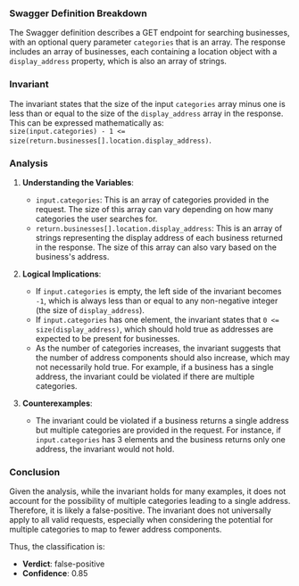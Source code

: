 ### Swagger Definition Breakdown
The Swagger definition describes a GET endpoint for searching businesses, with an optional query parameter `categories` that is an array. The response includes an array of businesses, each containing a location object with a `display_address` property, which is also an array of strings.

### Invariant
The invariant states that the size of the input `categories` array minus one is less than or equal to the size of the `display_address` array in the response. This can be expressed mathematically as:  
`size(input.categories) - 1 <= size(return.businesses[].location.display_address)`.

### Analysis
1. **Understanding the Variables**:  
   - `input.categories`: This is an array of categories provided in the request. The size of this array can vary depending on how many categories the user searches for.
   - `return.businesses[].location.display_address`: This is an array of strings representing the display address of each business returned in the response. The size of this array can also vary based on the business's address.

2. **Logical Implications**:  
   - If `input.categories` is empty, the left side of the invariant becomes `-1`, which is always less than or equal to any non-negative integer (the size of `display_address`).  
   - If `input.categories` has one element, the invariant states that `0 <= size(display_address)`, which should hold true as addresses are expected to be present for businesses.
   - As the number of categories increases, the invariant suggests that the number of address components should also increase, which may not necessarily hold true. For example, if a business has a single address, the invariant could be violated if there are multiple categories.

3. **Counterexamples**:  
   - The invariant could be violated if a business returns a single address but multiple categories are provided in the request. For instance, if `input.categories` has 3 elements and the business returns only one address, the invariant would not hold.

### Conclusion
Given the analysis, while the invariant holds for many examples, it does not account for the possibility of multiple categories leading to a single address. Therefore, it is likely a false-positive. The invariant does not universally apply to all valid requests, especially when considering the potential for multiple categories to map to fewer address components. 

Thus, the classification is: 
- **Verdict**: false-positive  
- **Confidence**: 0.85
